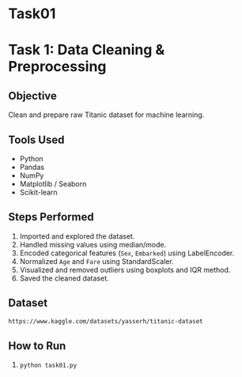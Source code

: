 # Task01
# Task 1: Data Cleaning & Preprocessing

## Objective
Clean and prepare raw Titanic dataset for machine learning.

## Tools Used
- Python
- Pandas
- NumPy
- Matplotlib / Seaborn
- Scikit-learn

## Steps Performed
1. Imported and explored the dataset.
2. Handled missing values using median/mode.
3. Encoded categorical features (`Sex`, `Embarked`) using LabelEncoder.
4. Normalized `Age` and `Fare` using StandardScaler.
5. Visualized and removed outliers using boxplots and IQR method.
6. Saved the cleaned dataset.

## Dataset
  ```bash
  https://www.kaggle.com/datasets/yasserh/titanic-dataset
  ```

## How to Run
1. 
   ```bash
   python task01.py
